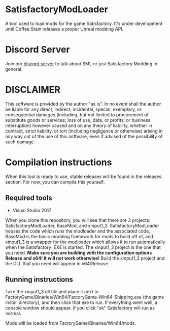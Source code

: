 # SatisfactoryModLoader
A tool used to load mods for the game Satisfactory. It's under development until Coffee Stain releases a proper Unreal modding API.

# Discord Server
Join our [discord server](https://discord.gg/QzcG9nX) to talk about SML or just Satisfactory Modding in general.

# DISCLAIMER
This software is provided by the author "as is". In no event shall the author be liable for any direct, indirect, incidental, special, exemplary, or consequential damages (including, but not limited to procurement of substitute goods or services; loss of use, data, or profits; or business interruption) however caused and on any 
theory of liability, whether in contract, strict liability, or tort (including negligence or otherwise) arising in any way out of the use of this software, even if advised of the possibility of such damage.

# Compilation instructions
When this tool is ready to use, stable releases will be found in the releases section. For now, you can compile this yourself.
## Required tools
* Visual Studio 2017

When you clone this repository, you will see that there are 3 projects: SatisfactoryModLoader, BaseMod, and xinput1_3. SatisfactoryModLoader houses the code which runs the modloader and the associated code, BaseMod is the basic modding framework for mods to build off of, and xinput1_3 is a wrapper for the modloader which allows it to run automatically when the Satisfactory .EXE is started.
The xinput1_3 project is the one that you need. __Make sure you are building with the configuration options Release and x64! It will not work otherwise!__
Build the xinput1_3 project and the DLL that you need will appear in x64/Release.
## Running instructions
Take the xinput1_3.dll file and place it next to FactoryGame/Binaries/Win64/FactoryGame-Win64-Shipping.exe (the game install directory), and then click that exe to run. If everything went well, a console window should appear. If you click "ok" Satisfactory will run as normal.

Mods will be loaded from FactoryGame/Binaries/Win64/mods.
